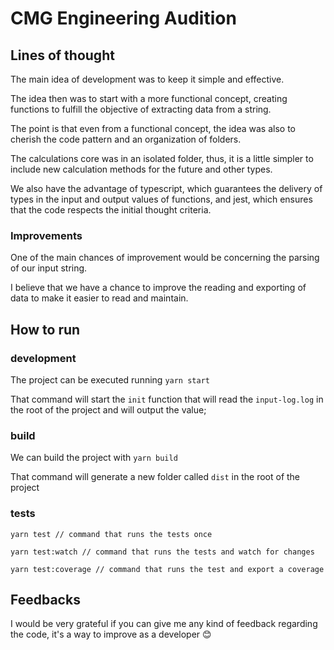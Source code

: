 # CMG Engineering Audition

## Lines of thought

The main idea of development was to keep it simple and effective.

The idea then was to start with a more functional concept, creating functions to fulfill the objective of extracting data from a string.

The point is that even from a functional concept, the idea was also to cherish the code pattern and an organization of folders.

The calculations core was in an isolated folder, thus, it is a little simpler to include new calculation methods for the future and other types.

We also have the advantage of typescript, which guarantees the delivery of types in the input and output values of functions, and jest, which ensures that the code respects the initial thought criteria.

### Improvements

One of the main chances of improvement would be concerning the parsing of our input string.

I believe that we have a chance to improve the reading and exporting of data to make it easier to read and maintain.

## How to run

### development

The project can be executed running
`yarn start`

That command will start the `init` function that will read the `input-log.log` in the root of the project and will output the value;

### build

We can build the project with
`yarn build`

That command will generate a new folder called `dist` in the root of the project

### tests

```
yarn test // command that runs the tests once

yarn test:watch // command that runs the tests and watch for changes

yarn test:coverage // command that runs the test and export a coverage
```

## Feedbacks

I would be very grateful if you can give me any kind of feedback regarding the code, it's a way to improve as a developer 😊
